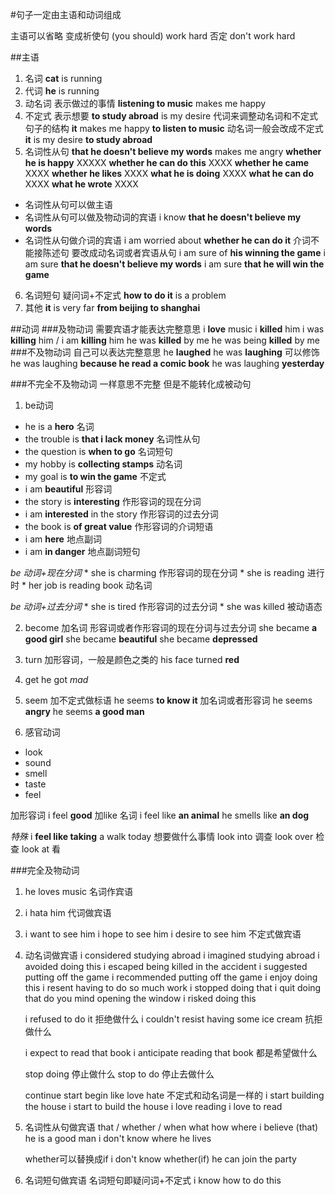 #句子一定由主语和动词组成

主语可以省略 
变成祈使句 (you should) work hard
否定 don't work hard

##主语
1. 名词 **cat** is running
2. 代词 **he** is running
3. 动名词 表示做过的事情 **listening to music** makes me happy
4. 不定式  表示想要 **to study abroad** is my desire
代词来调整动名词和不定式句子的结构
**it** makes me happy **to listen to music** 动名词一般会改成不定式
**it** is my desire **to study abroad**
5. 名词性从句
**that he doesn't believe my words** makes me angry
**whether he is happy** XXXXX
**whether he can do this** XXXX
**whether he came** XXXX
**whether he likes** XXXX
**what he is doing** XXXX
**what he can do** XXXX
**what he wrote** XXXX
 * 名词性从句可以做主语
 * 名词性从句可以做及物动词的宾语
    i know **that he doesn't believe my words**
 * 名词性从句做介词的宾语
    i am worried about **whether he can do it**
    介词不能接陈述句 要改成动名词或者宾语从句
    i am sure of **his winning the game**
    i am sure **that he doesn't believe my words**
    i am sure **that he will win the game**
6. 名词短句
     疑问词+不定式
     **how to do it** is a problem
7. 其他
     **it** is very far **from beijing to shanghai**

##动词
###及物动词
需要宾语才能表达完整意思
i **love** music
i **killed** him
i was **killing** him / i am **killing** him
he was **killed** by me
he was being **killed** by me
###不及物动词
自己可以表达完整意思
he **laughed**
he was **laughing**
可以修饰
he was laughing **because he read a comic book**
he was laughing **yesterday**

###不完全不及物动词
一样意思不完整 但是不能转化成被动句
1. be动词
  * he is a **hero**   名词
  * the trouble is **that i lack money**     名词性从句
  * the question is **when to go**     名词短句
  * my hobby is **collecting stamps**     动名词
  * my goal is **to win the game**     不定式
  * i am **beautiful**     形容词
  * the story is **interesting**     作形容词的现在分词
  * i am **interested** in the story     作形容词的过去分词
  * the book is **of great value**     作形容词的介词短语
  * i am **here**     地点副词
  * i am **in danger**     地点副词短句

  *be 动词+现在分词*
    * she is charming     作形容词的现在分词
    * she is reading     进行时
    * her job is reading book     动名词

   *be 动词+过去分词*
      * she is tired     作形容词的过去分词
      * she was killed     被动语态

2. become
加名词 形容词或者作形容词的现在分词与过去分词
she became **a good girl**
she became **beautiful**
she became **depressed**
3. turn
加形容词，一般是颜色之类的
his face turned **red**

4. get
he got *mad*

5. seem
加不定式做标语
he seems **to know it**
加名词或者形容词
he seems **angry**
he seems **a good man**

6. 感官动词
 * look
 * sound
 * smell
 * taste
 * feel

 加形容词
i feel **good**
加like 名词
i feel like **an animal**
he smells like **an dog**

 *特殊*
 i **feel like taking** a walk today 想要做什么事情
 look into 调查
 look over 检查
 look at 看

###完全及物动词
1. he loves music 名词作宾语

2. i hata him 代词做宾语

3. i want to see him     i hope to see him      i desire to see him 不定式做宾语

4. 动名词做宾语
     i considered studying abroad
     i imagined studying abroad
     i avoided doing this
     i escaped being killed in the accident
     i suggested putting off the game
     i recommended putting off the game
     i enjoy doing this
     i resent having to do so much work
     i stopped doing that
     i quit doing that
     do you mind opening the window
     i risked doing this

     i refused to do it 拒绝做什么
     i couldn't resist having some ice cream 抗拒做什么

     i expect to read that book
     i anticipate reading that book 都是希望做什么

     stop doing     停止做什么
     stop to do     停止去做什么

     continue start begin like love hate 不定式和动名词是一样的
     i start building the house
     i start to build the house
     i love reading
     i love to read

5. 名词性从句做宾语
     that / whether / when what how where
     i believe (that) he is a good man
     i don't know where he lives

     whether可以替换成if
     i don't know whether(if) he can join the party

6. 名词短句做宾语 名词短句即疑问词+不定式
     i know how to do this